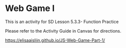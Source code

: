 # Web Game I

This is an activity for SD Lesson 5.3.3- Function Practice

Please refer to the Activity Guide in Canvas for directions.

https://elisaaisliin.github.io/JS-Web-Game-Part-1/

